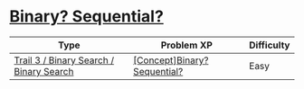 # [Binary? Sequential?](https://www.codetree.ai/trails/complete/curated-cards/intro-binary-linear)

|Type|Problem XP|Difficulty|
|---|---|---|
|[Trail 3 / Binary Search / Binary Search](https://www.codetree.ai/trail-info/novice-high/)|[[Concept]Binary? Sequential?](https://www.codetree.ai/trails/complete/curated-cards/intro-binary-linear/)|Easy|

